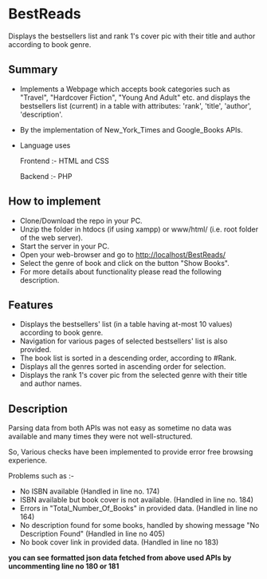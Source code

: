 # BestReads
Displays the bestsellers list and rank 1's cover pic with their title and author according to book genre.

## Summary
- Implements a Webpage which accepts book categories such as "Travel", "Hardcover Fiction", "Young And Adult" etc. and displays the bestsellers list (current) in a table with attributes: 'rank', 'title', 'author', 'description'.
- By the implementation of New_York_Times and Google_Books APIs.
- Language uses

    Frontend :- HTML and CSS

    Backend :- PHP
    
    
## How to implement
- Clone/Download the repo in your PC.
- Unzip the folder in htdocs (if using xampp) or www/html/ (i.e. root folder of the web server).
- Start the server in your PC.
- Open your web-browser and go to [http://localhost/BestReads/](http://localhost/BestReads/)
- Select the genre of book and click on the button "Show Books".
- For more details about functionality please read the following description.


## Features
- Displays the bestsellers' list (in a table having at-most 10 values) according to book genre.
- Navigation for various pages of selected bestsellers' list is also provided.
- The book list is sorted in a descending order, according to #Rank.
- Displays all the genres sorted in ascending order for selection.
- Displays the rank 1's cover pic from the selected genre with their title and author names.

## Description

Parsing data from both APIs was not easy as sometime no data was available and many times they were not well-structured.

So, Various checks have been implemented to provide error free browsing experience.

Problems such as :-

- No ISBN available (Handled in line no. 174)
- ISBN available but book cover is not available. (Handled in line no. 184)
- Errors in "Total_Number_Of_Books" in provided data. (Handled in line no 164)
- No description found for some books, handled by showing message "No Description Found" (Handled in line no 405)
- No book cover link in provided data. (Handled in line no 183)

**you can see formatted json data fetched from above used APIs by uncommenting line no 180 or 181**


